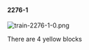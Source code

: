 #### 2276-1
![train-2276-1-0.png](https://github.com/lil-lab/nlvr/raw/master/nlvr/train/images/34/train-2276-1-0.png "train-2276-1-0.png")

There are 4 yellow blocks